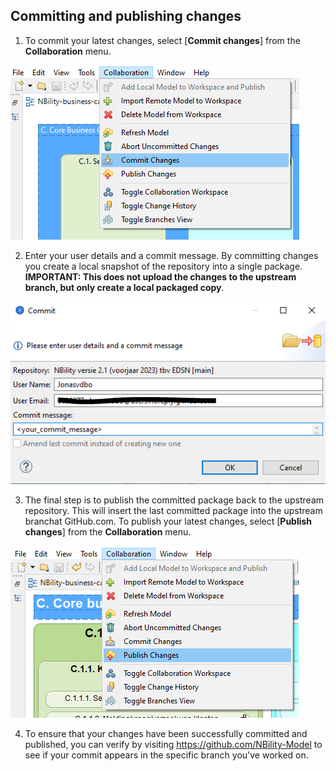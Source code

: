 ## Committing and publishing changes

1. To commit your latest changes, select [**Commit changes**] from the **Collaboration** menu. 

![coArchi-commit](https://github.com/NBility-Model/.github/blob/main/images/Commit%20changes.PNG)

2.  Enter your user details and a commit message. By committing changes you create a local snapshot of the repository into a single package. **IMPORTANT: This does not upload the changes to the upstream branch, but only create a local packaged copy**.

![coArchi-commit-part2](https://github.com/NBility-Model/.github/blob/main/images/Commit%20changes%20part%202.PNG)

3. The final step is to publish the committed package back to the upstream repository. This will insert the last committed package into the upstream branchat GitHub.com. To publish your latest changes, select [**Publish changes**] from the **Collaboration** menu.

![coArchi-publish-changes](https://github.com/NBility-Model/.github/blob/main/images/Publish%20changes.PNG)

4. To ensure that your changes have been successfully committed and published, you can verify by visiting https://github.com/NBility-Model to see if your commit appears in the specific branch you've worked on.
